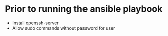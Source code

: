 
# Prior to running the ansible playbook

- Install openssh-server
- Allow sudo commands without password for user
